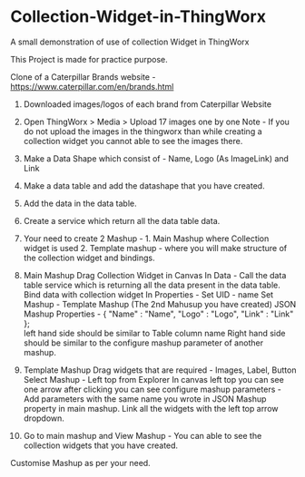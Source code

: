 # Collection-Widget-in-ThingWorx
A small demonstration of use of collection Widget in ThingWorx

This Project is made for practice purpose.

Clone of a Caterpillar Brands website - https://www.caterpillar.com/en/brands.html

1. Downloaded images/logos of each brand from Caterpillar Website
2. Open ThingWorx > Media > Upload 17 images one by one
	Note - If you do not upload the images in the thingworx than while creating a collection widget you cannot able to see the images there.

1. Make a Data Shape which consist of - Name, Logo (As ImageLink) and Link
2. Make a data table and add the datashape that you have created.
3. Add the data in the data table.
4. Create a service which return all the data table data.

1. Your need to create 2 Mashup - 1. Main Mashup where Collection widget is used
						2. Template mashup - where you will make structure of the collection widget and bindings.

1. Main Mashup
	Drag Collection Widget in Canvas
	In Data - Call the data table service which is returning all the data present in the data table.
	Bind data with collection widget
	In Properties - Set UID - name
				Set Mashup - Template Mashup (The 2nd Mahusup you have created)
				   JSON Mashup Properties - {
									"Name" : "Name",
									"Logo" : "Logo",
									"Link" : "Link"
								    };  
					left hand side should be similar to Table column name
					Right hand side should be similar to the configure mashup parameter of another mashup.
2. Template Mashup
	Drag widgets that are required - Images, Label, Button
	Select Mashup - Left top from Explorer
	In canvas left top you can see one arrow after clicking you can see configure mashup parameters - Add parameters with the same name you wrote in JSON Mashup property in main mashup.
	Link all the widgets with the left top arrow dropdown.

3. Go to main mashup and View Mashup - You can able to see the collection widgets that you have created.

Customise Mashup as per your need.
